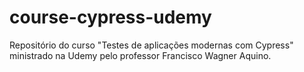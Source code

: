 # course-cypress-udemy

Repositório do curso "Testes de aplicações modernas com Cypress" ministrado na Udemy pelo professor Francisco Wagner Aquino.
